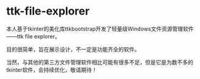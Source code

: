 # ttk-file-explorer

本人基于tkinter的美化库ttkbootstrap开发了轻量级Windows文件资源管理软件——ttk file explorer。

目的很简单，旨在展示设计，不一定是功能齐全的软件。

当然，与其他的第三方文件管理软件相比可能有很多不足，但是它是为数不多的tkinter软件，会持续优化，敬请期待！
